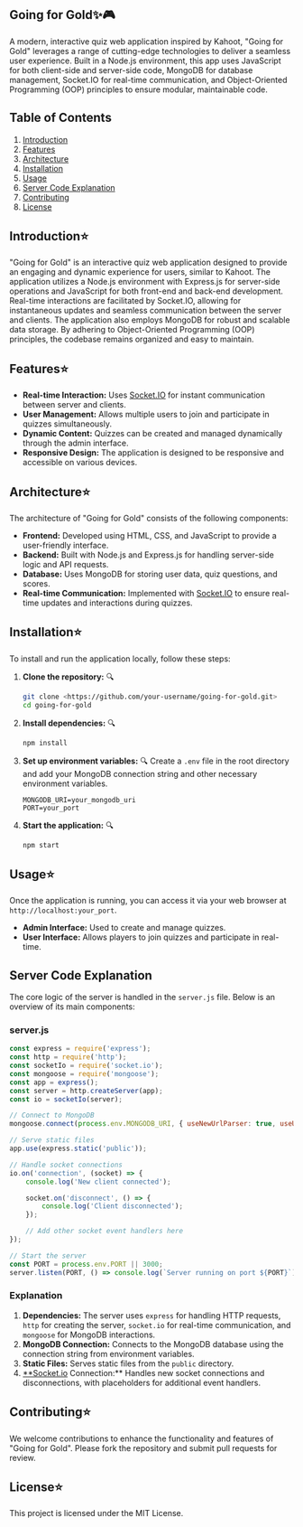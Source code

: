 ## Going for Gold✨🎮

A modern, interactive quiz web application inspired by Kahoot, "Going for Gold" leverages a range of cutting-edge technologies to deliver a seamless user experience. Built in a Node.js environment, this app uses JavaScript for both client-side and server-side code, MongoDB for database management, Socket.IO for real-time communication, and Object-Oriented Programming (OOP) principles to ensure modular, maintainable code.

## Table of Contents

1. [Introduction](notion://www.notion.so/a0dfcdb79eb3487c95d65916c84582e7?pvs=43&qid=#introduction)
2. [Features](notion://www.notion.so/a0dfcdb79eb3487c95d65916c84582e7?pvs=43&qid=#features)
3. [Architecture](notion://www.notion.so/a0dfcdb79eb3487c95d65916c84582e7?pvs=43&qid=#architecture)
4. [Installation](notion://www.notion.so/a0dfcdb79eb3487c95d65916c84582e7?pvs=43&qid=#installation)
5. [Usage](notion://www.notion.so/a0dfcdb79eb3487c95d65916c84582e7?pvs=43&qid=#usage)
6. [Server Code Explanation](notion://www.notion.so/a0dfcdb79eb3487c95d65916c84582e7?pvs=43&qid=#server-code-explanation)
7. [Contributing](notion://www.notion.so/a0dfcdb79eb3487c95d65916c84582e7?pvs=43&qid=#contributing)
8. [License](notion://www.notion.so/a0dfcdb79eb3487c95d65916c84582e7?pvs=43&qid=#license)

## Introduction⭐

"Going for Gold" is an interactive quiz web application designed to provide an engaging and dynamic experience for users, similar to Kahoot. The application utilizes a Node.js environment with Express.js for server-side operations and JavaScript for both front-end and back-end development. Real-time interactions are facilitated by Socket.IO, allowing for instantaneous updates and seamless communication between the server and clients. The application also employs MongoDB for robust and scalable data storage. By adhering to Object-Oriented Programming (OOP) principles, the codebase remains organized and easy to maintain.

## Features⭐

- **Real-time Interaction:** Uses [Socket.IO](http://socket.io/) for instant communication between server and clients.
- **User Management:** Allows multiple users to join and participate in quizzes simultaneously.
- **Dynamic Content:** Quizzes can be created and managed dynamically through the admin interface.
- **Responsive Design:** The application is designed to be responsive and accessible on various devices.

## Architecture⭐

The architecture of "Going for Gold" consists of the following components:

- **Frontend:** Developed using HTML, CSS, and JavaScript to provide a user-friendly interface.
- **Backend:** Built with Node.js and Express.js for handling server-side logic and API requests.
- **Database:** Uses MongoDB for storing user data, quiz questions, and scores.
- **Real-time Communication:** Implemented with [Socket.IO](http://socket.io/) to ensure real-time updates and interactions during quizzes.

## Installation⭐

To install and run the application locally, follow these steps:

1. **Clone the repository:** 🔍
    
    ```bash
    git clone <https://github.com/your-username/going-for-gold.git>
    cd going-for-gold
    
    ```
    
2. **Install dependencies:** 🔍
    
    ```bash
    npm install
    
    ```
    
3. **Set up environment variables:** 🔍
Create a `.env` file in the root directory and add your MongoDB connection string and other necessary environment variables.
    
    ```
    MONGODB_URI=your_mongodb_uri
    PORT=your_port
    
    ```
    
4. **Start the application:** 🔍
    
    ```bash
    npm start
    
    ```
    

## Usage⭐

Once the application is running, you can access it via your web browser at `http://localhost:your_port`.

- **Admin Interface:** Used to create and manage quizzes.
- **User Interface:** Allows players to join quizzes and participate in real-time.

## Server Code Explanation

The core logic of the server is handled in the `server.js` file. Below is an overview of its main components:

### server.js

```jsx
const express = require('express');
const http = require('http');
const socketIo = require('socket.io');
const mongoose = require('mongoose');
const app = express();
const server = http.createServer(app);
const io = socketIo(server);

// Connect to MongoDB
mongoose.connect(process.env.MONGODB_URI, { useNewUrlParser: true, useUnifiedTopology: true });

// Serve static files
app.use(express.static('public'));

// Handle socket connections
io.on('connection', (socket) => {
    console.log('New client connected');

    socket.on('disconnect', () => {
        console.log('Client disconnected');
    });

    // Add other socket event handlers here
});

// Start the server
const PORT = process.env.PORT || 3000;
server.listen(PORT, () => console.log(`Server running on port ${PORT}`));

```

### Explanation

1. **Dependencies:** The server uses `express` for handling HTTP requests, `http` for creating the server, `socket.io` for real-time communication, and `mongoose` for MongoDB interactions.
2. **MongoDB Connection:** Connects to the MongoDB database using the connection string from environment variables.
3. **Static Files:** Serves static files from the `public` directory.
4. [**Socket.io](http://socket.io/) Connection:** Handles new socket connections and disconnections, with placeholders for additional event handlers.

## Contributing⭐

We welcome contributions to enhance the functionality and features of "Going for Gold". Please fork the repository and submit pull requests for review.

## License⭐

This project is licensed under the MIT License.
